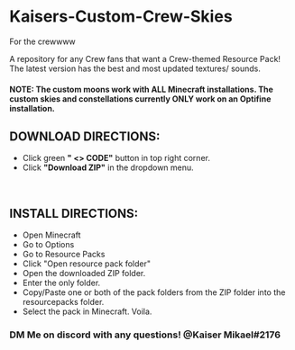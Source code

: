# Kaisers-Custom-Crew-Skies
For the crewwww

A repository for any Crew fans that want a Crew-themed Resource Pack! The latest version has the best and most updated textures/ sounds.<br />

#### NOTE: The custom moons work with ALL Minecraft installations. The custom skies and constellations currently ONLY work on an Optifine installation.

## DOWNLOAD DIRECTIONS:
- Click green **" <> CODE"** button in top right corner.<br />
- Click **"Download ZIP"** in the dropdown menu. <br />
<br />

## INSTALL DIRECTIONS:<br />
- Open Minecraft<br />
- Go to Options<br />
- Go to Resource Packs<br />
- Click "Open resource pack folder"<br />
- Open the downloaded ZIP folder. <br />
- Enter the only folder.
- Copy/Paste one or both of the pack folders from the ZIP folder into the resourcepacks folder.<br />
- Select the pack in Minecraft. Voila.<br />

### DM Me on discord with any questions! @Kaiser Mikael#2176
